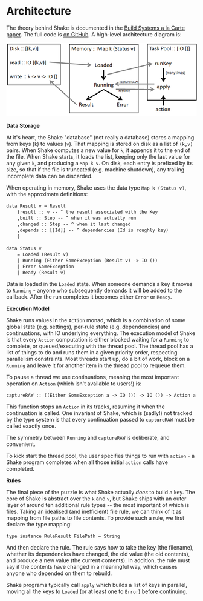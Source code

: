 # Architecture

The theory behind Shake is documented in the [Build Systems a la Carte paper](https://ndmitchell.com/#shake_5_may_2019). The full code is [on GitHub](https://github.com/ndmitchell/shake). A high-level architecture diagram is:

![shake architecture](shake-architecture.png)

**Data Storage**

At it's heart, the Shake "database" (not really a database) stores a mapping from keys (`k`) to values (`v`). That mapping is stored on disk as a list of `(k,v)` pairs. When Shake computes a new value for `k`, it appends it to the end of the file. When Shake starts, it loads the list, keeping only the last value for any given `k`, and producing a `Map k v`. On disk, each entry is prefixed by its size, so that if the file is truncated (e.g. machine shutdown), any trailing incomplete data can be discarded.

When operating in memory, Shake uses the data type `Map k (Status v)`, with the approximate definitions:

```
data Result v = Result
    {result :: v -- ^ the result associated with the Key
    ,built :: Step -- ^ when it was actually run
    ,changed :: Step -- ^ when it last changed
    ,depends :: [[Id]] -- ^ dependencies (Id is roughly key)
    }

data Status v
    = Loaded (Result v)
    | Running (Either SomeException (Result v) -> IO ())
    | Error SomeException
    | Ready (Result v)
```

Data is loaded in the `Loaded` state. When someone demands a key it moves to `Running` - anyone who subsequently demands it will be added to the callback. After the run completes it becomes either `Error` or `Ready`.

**Execution Model**

Shake runs values in the `Action` monad, which is a combination of some global state (e.g. settings), per-rule state (e.g. dependencies) and continuations, with IO underlying everything. The execution model of Shake is that every `Action` computation is either blocked waiting for a `Running` to complete, or queued/executing with the thread pool. The thread pool has a list of things to do and runs them in a given priority order, respecting parallelism constraints. Most threads start up, do a bit of work, block on a `Running` and leave it for another item in the thread pool to requeue them.

To pause a thread we use continuations, meaning the most important operation on `Action` (which isn't available to users!) is:

```
captureRAW :: ((Either SomeException a -> IO ()) -> IO ()) -> Action a
```

This function stops an `Action` in its tracks, resuming it when the continuation is called. One invariant of Shake, which is (sadly!) not tracked by the type system is that every continuation passed to `captureRAW` must be called exactly once.

The symmetry between `Running` and `captureRAW` is deliberate, and convenient.

To kick start the thread pool, the user specifies things to run with `action` - a Shake program completes when all those initial `action` calls have completed.

**Rules**

The final piece of the puzzle is what Shake actually _does_ to build a key. The core of Shake is abstract over the `k` and `v`, but Shake ships with an outer layer of around ten additional rule types -- the most important of which is files. Taking an idealised (and inefficient) file rule, we can think of it as mapping from file paths to file contents. To provide such a rule, we first declare the type mapping:

```
type instance RuleResult FilePath = String
```

And then declare the rule. The rule says how to take the key (the filename), whether its dependencies have changed, the old value (the old contents), and produce a new value (the current contents). In addition, the rule must say if the contents have changed in a meaningful way, which causes anyone who depended on them to rebuild.

Shake programs typically call `apply` which builds a list of keys in parallel, moving all the keys to `Loaded` (or at least one to `Error`) before continuing.

